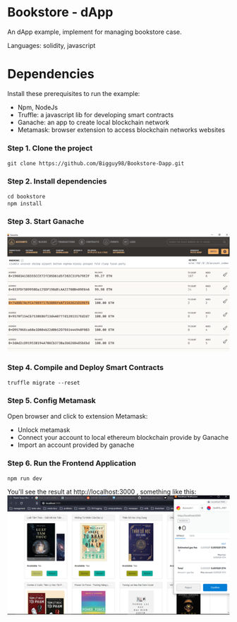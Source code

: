 # Bookstore - dApp
An dApp example, implement for managing bookstore case.

Languages: solidity, javascript

# Dependencies
Install these prerequisites to run the example:
 - Npm, NodeJs
 - Truffle: a javascript lib for developing smart contracts
 - Ganache: an app to create local blockchain network
 - Metamask: browser extension to access blockchain networks websites

### Step 1. Clone the project
```
git clone https://github.com/Bigguy98/Bookstore-Dapp.git
```
### Step 2. Install dependencies
```
cd bookstore
npm install
```
### Step 3. Start Ganache
![ganache example](docs/images/ganache.png?raw=true "ganache example")
### Step 4. Compile and Deploy Smart Contracts
```
truffle migrate --reset
```
### Step 5. Config Metamask
Open browser and click to extension Metamask:
 - Unlock metamask
 - Connect your account to local ethereum blockchain provide by Ganache
 - Import an account provided by ganache
### Step 6. Run the Frontend Application
```
npm run dev
```
You'll see the result at http://localhost:3000 , something like this:
![application's UI](docs/images/bookstore.png?raw=true "application's UI")

